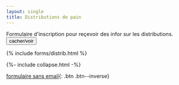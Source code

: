 ```yaml
---
layout: single
title: Distributions de pain
---
```


Formulaire d'inscription pour reçevoir des infor sur les distributions.
<button class="collapsible btn btn--inverse"
        id="form-distrib">cacher/voir</button>
<div class="content"
     id="form-distribdata" markdown="1"
     style="display: block">
{% include forms/distrib.html %}
</div>


{%- include collapse.html -%}

[formulaire sans email](distrib-telephone){: .btn .btn--inverse}

